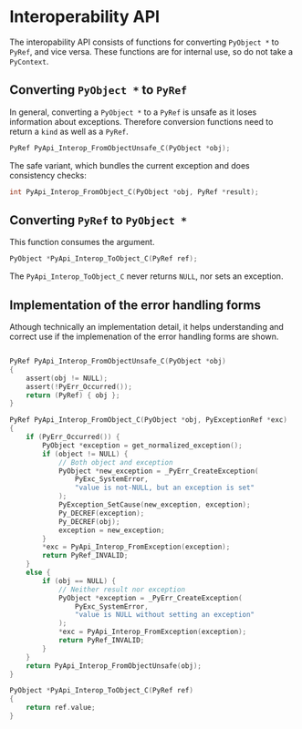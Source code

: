 # Interoperability API

The interopability API consists of functions for converting
`PyObject *` to `PyRef`, and vice versa.
These functions are for internal use, so do not take a `PyContext`.

## Converting `PyObject *` to `PyRef`

In general, converting a `PyObject *` to a `PyRef` is unsafe as it loses
information about exceptions. Therefore conversion functions need to
return a `kind` as well as a `PyRef`.

```C
PyRef PyApi_Interop_FromObjectUnsafe_C(PyObject *obj);
```

The safe variant, which bundles the current exception and does consistency checks:
```C
int PyApi_Interop_FromObject_C(PyObject *obj, PyRef *result);
```

## Converting `PyRef` to `PyObject *`

This function consumes the argument.

```C
PyObject *PyApi_Interop_ToObject_C(PyRef ref);
```

The `PyApi_Interop_ToObject_C` never returns `NULL`, nor sets an exception.

## Implementation of the error handling forms

Athough technically an implementation detail, it helps understanding
and correct use if the implemenation of the error handling forms are shown.

```C

PyRef PyApi_Interop_FromObjectUnsafe_C(PyObject *obj)
{
    assert(obj != NULL);
    assert(!PyErr_Occurred());
    return (PyRef) { obj };
}

PyRef PyApi_Interop_FromObject_C(PyObject *obj, PyExceptionRef *exc)
{
    if (PyErr_Occurred()) {
        PyObject *exception = get_normalized_exception();
        if (object != NULL) {
            // Both object and exception
            PyObject *new_exception = _PyErr_CreateException(
                PyExc_SystemError,
                "value is not-NULL, but an exception is set"
            );
            PyException_SetCause(new_exception, exception);
            Py_DECREF(exception);
            Py_DECREF(obj);
            exception = new_exception;
        }
        *exc = PyApi_Interop_FromException(exception);
        return PyRef_INVALID;
    }
    else {
        if (obj == NULL) {
            // Neither result nor exception 
            PyObject *exception = _PyErr_CreateException(
                PyExc_SystemError,
                "value is NULL without setting an exception"
            );
            *exc = PyApi_Interop_FromException(exception);
            return PyRef_INVALID;
        }
    }
    return PyApi_Interop_FromObjectUnsafe(obj);
}
```

```C
PyObject *PyApi_Interop_ToObject_C(PyRef ref)
{
    return ref.value;
}
```





